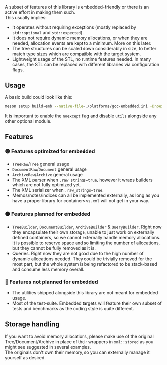 A subset of features of this library is embedded-friendly or there is an active effort in making them such.  
This usually implies:

- It operates without requiring exceptions (mostly replaced by `std::optional` and `std::expected`).
- It does not require dynamic memory allocations, or when they are needed, allocation events are kept to a minimum. More on this later.
- The tree structures can be scaled down considerably in size, to better match type sizes which are compatible with the target system.
- Lightweight usage of the STL, no runtime features needed. In many cases, the STL can be replaced with different libraries via configuration flags.

## Usage

A basic build could look like this:

```bash
meson setup build-emb --native-file=./platforms/gcc-embedded.ini -Dnoexcept=true -Dutils=false
```

It is important to enable the `noexcept` flag and disable `utils` alongside any other optional module. 

## Features

### 🟢 Features optimized for embedded
- `TreeRaw`/`Tree` general usage
- `DocumentRaw`/`Document` general usage
- `ArchiveRaw`/`Archive` general usage
- The XML parser when `.raw_strings=true`, however it wraps builders which are not fully optimized yet.
- The XML serializer when `.raw_strings=true`.
- Memos/notes/indices can all be implemented externally, as long as you have a proper library for containers `vs.xml` will not get in your way.

### 🟠 Features planned for embedded
- `TreeBuilder`, `DocumentBuilder`, `ArchiveBuilder` & `QueryBuilder`. Right now they encapsulate their own storage, unable to just work on externally defined containers, so we cannot externally handle memory allocations.  
  It is possible to reserve space and so limiting the number of allocations, but they cannot be fully removed as it is.
- Queries. Right now they are not good due to the high number of dynamic allocations needed. They could be trivially removed for the most part, but the whole system is being refactored to be stack-based and consume less memory overall.

### 🔴 Features not planned for embedded
- The utilities shipped alongside this library are not meant for embedded usage.
- Most of the test-suite. Embedded targets will feature their own subset of tests and benchmarks as the coding style is quite different.

## Storage handling

If you want to avoid memory allocations, please make use of the original Tree/Document/Archive in place of their wrappers in `xml::stored` as you might see suggested in several examples.  
The originals don't own their memory, so you can externally manage it yourself as desired.